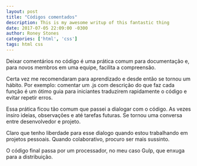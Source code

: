 ```yaml
---
layout: post
title: "Códigos comentados"
description: This is my awesome writup of this fantastic thing
date: 2017-07-05 22:09:00 -0300
author: Roney Stones
categories: ['html', 'css']
tags: html css
---
```


Deixar comentários no código é uma prática comum para documentação e, para novos membros em uma equipe, facilita a compreensão.

Certa vez me recomendaram para aprendizado e desde então se tornou um hábito. Por exemplo: comentar um .js com descrição do que faz cada função é um ótimo guia para iniciantes traduzirem  rapidamente o código e evitar repetir erros.

Essa prática ficou tão comum que passei a dialogar com o código. As vezes insiro ideias, observações e até tarefas futuras. Se tornou uma conversa entre desenvolvedor e projeto.

Claro que tenho liberdade para esse dialogo quando estou trabalhando em projetos pessoais. Quando colaborativo, procuro ser mais sussinto.

O código final passa por um processador, no meu caso Gulp, que enxuga para a distribuição.